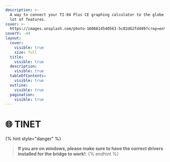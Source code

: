 ```yaml
---
description: >-
  A way to connect your TI-84 Plus CE graphing calculator to the globe with a
  lot of features.
cover: >-
  https://images.unsplash.com/photo-1606814540563-5c02d62fd409?crop=entropy&cs=srgb&fm=jpg&ixid=M3wxOTcwMjR8MHwxfHNlYXJjaHw4fHxpbnRlcm5ldCUyMGZpYmVyfGVufDB8fHx8MTY5Mzg1MDg3Mnww&ixlib=rb-4.0.3&q=85
coverY: -44
layout:
  cover:
    visible: true
    size: full
  title:
    visible: true
  description:
    visible: true
  tableOfContents:
    visible: true
  outline:
    visible: true
  pagination:
    visible: true
---
```


# 🌐 TINET



{% hint style="danger" %}
> **If you are on windows, please make sure to have the correct drivers installed for the bridge to work!**:
{% endhint %}
